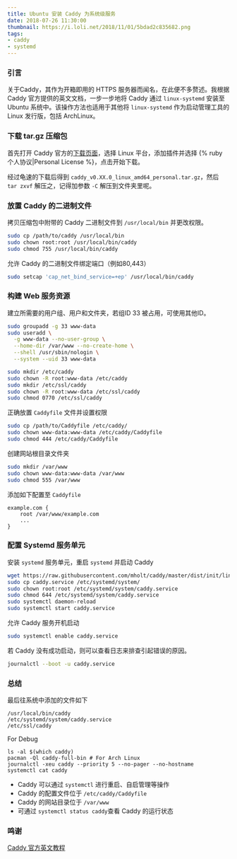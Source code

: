 ```yaml
---
title: Ubuntu 安装 Caddy 为系统级服务
date: 2018-07-26 11:30:00
thumbnail: https://i.loli.net/2018/11/01/5bdad2c835682.png
tags:
- caddy
- systemd
---
```

### 引言

关于Caddy，其作为开箱即用的 HTTPS 服务器而闻名，在此便不多赘述。我根据 Caddy 官方提供的英文文档，一步一步地将 Caddy 通过 `linux-systemd` 安装至 Ubuntu 系统中。<!-- more -->该操作方法也适用于其他将 `linux-systemd` 作为启动管理工具的 Linux 发行版，包括 ArchLinux。

### 下载 tar.gz 压缩包

首先打开 Caddy 官方的[下载页面](https://caddyserver.com/download)，选择 Linux 平台，添加插件并选择 {% ruby 个人协议|Personal License %}，点击开始下载。

经过龟速的下载后得到 `caddy_v0.XX.0_linux_amd64_personal.tar.gz`，然后 `tar zxvf` 解压之，记得加参数 `-C` 解压到文件夹里呢。

### 放置 Caddy 的二进制文件

拷贝压缩包中附带的 Caddy 二进制文件到 `/usr/local/bin` 并更改权限。
```bash
sudo cp /path/to/caddy /usr/local/bin
sudo chown root:root /usr/local/bin/caddy
sudo chmod 755 /usr/local/bin/caddy
```

允许 Caddy 的二进制文件绑定端口（例如80,443）
```bash
sudo setcap 'cap_net_bind_service=+ep' /usr/local/bin/caddy
```

### 构建 Web 服务资源

建立所需要的用户组、用户和文件夹，若组ID 33 被占用，可使用其他ID。

```bash
sudo groupadd -g 33 www-data
sudo useradd \
  -g www-data --no-user-group \
  --home-dir /var/www --no-create-home \
  --shell /usr/sbin/nologin \
  --system --uid 33 www-data

sudo mkdir /etc/caddy
sudo chown -R root:www-data /etc/caddy
sudo mkdir /etc/ssl/caddy
sudo chown -R root:www-data /etc/ssl/caddy
sudo chmod 0770 /etc/ssl/caddy
```

正确放置 `Caddyfile` 文件并设置权限
```bash
sudo cp /path/to/Caddyfile /etc/caddy/
sudo chown www-data:www-data /etc/caddy/Caddyfile
sudo chmod 444 /etc/caddy/Caddyfile
```

创建网站根目录文件夹
```bash
sudo mkdir /var/www
sudo chown www-data:www-data /var/www
sudo chmod 555 /var/www
```

添加如下配置至 `Caddyfile`
```Caddyfile
example.com {
    root /var/www/example.com
    ...
}
```

### 配置 Systemd 服务单元

安装 `systemd` 服务单元，重启  `systemd` 并启动 Caddy

```bash
wget https://raw.githubusercontent.com/mholt/caddy/master/dist/init/linux-systemd/caddy.service
sudo cp caddy.service /etc/systemd/system/
sudo chown root:root /etc/systemd/system/caddy.service
sudo chmod 644 /etc/systemd/system/caddy.service
sudo systemctl daemon-reload
sudo systemctl start caddy.service
```

允许 Caddy 服务开机启动
```bash
sudo systemctl enable caddy.service
```

若 Caddy 没有成功启动，则可以查看日志来排查引起错误的原因。
```bash
journalctl --boot -u caddy.service
```

### 总结
最后往系统中添加的文件如下
```
/usr/local/bin/caddy
/etc/systemd/system/caddy.service
/etc/ssl/caddy
```

For Debug
```
ls -al $(which caddy)
pacman -Ql caddy-full-bin # For Arch Linux
journalctl -xeu caddy --priority 5 --no-pager --no-hostname
systemctl cat caddy
```

+ Caddy 可以通过 `systemctl` 进行重启、自启管理等操作
+ Caddy 的配置文件位于 `/etc/caddy/Caddyfile`
+ Caddy 的网站目录位于 `/var/www`
+ 可通过 `systemctl status caddy`查看 Caddy 的运行状态

### 鸣谢

[Caddy 官方英文教程](https://raw.githubusercontent.com/mholt/caddy/master/dist/init/linux-systemd/README.md)

